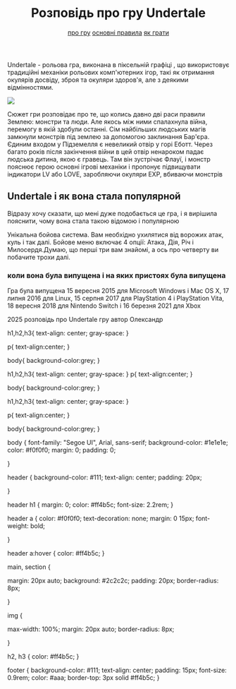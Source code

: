 <html>
<body>
    <header>
    <h1>Розповідь про гру Undertale</h1>
    <a href="">про гру</a>
    <a href="">основні правила</a>
    <a href="">як грати</a>
    </header>
    <p>Undertale  - рольова гра, виконана в піксельній графіці , що використовує традиційні механіки рольових комп'ютерних ігор, такі як отримання окулярів досвіду, зброя та окуляри здоров'я, але з деякими відмінностями.</p>
    <img src="https://upload.wikimedia.org/wikipedia/ru/thumb/d/db/Undertale_Combat_Example.png/330px-Undertale_Combat_Example.png"/>
    <p>Сюжет гри розповідає про те, що колись давно дві раси правили Землею: монстри та люди. Але якось між ними спалахнула війна, перемогу в якій здобули останні. Сім найбільших людських магів замкнули монстрів під землею за допомогою заклинання Бар'єра. Єдиним входом у Підземелля є невеликий отвір у горі Еботт. Через багато років після закінчення війни в цей отвір ненароком падає людська дитина, якою є гравець. Там він зустрічає Флауї, і монстр пояснює герою основні ігрові механіки і пропонує підвищувати індикатори LV або LOVE, заробляючи окуляри EXP, вбиваючи монстрів</p>
    <h2>Undertale і як вона стала популярной</h2>
    <p>Відразу хочу сказати, що мені дуже подобається це гра, і я вирішила пояснити, чому вона стала такою відомою і популярною</p>
    <p>Унікальна бойова система. Вам необхідно ухилятися від ворожих атак, куль і так далі. Бойове меню включає 4 опції: Атака, Дія, Річ і Милосердя.Думаю, що перші три вам знайомі, а ось про четверту ви побачите трохи далі.</p>
    <main>
    <h3>коли вона була випущена і на яких пристоях була випущена</h3>
    <p>Гра була випущена 15 вересня 2015 для Microsoft Windows і Mac OS X, 17 липня 2016 для Linux, 15 серпня 2017 для PlayStation 4 і PlayStation Vita, 18 вересня 2018 для Nintendo Switch і 16 березня 2021 для Xbox</p>
    </main>
    <footer>
    2025 розповідь про Undertale гру автор Олександр
    </footer>
</body>
</html>


h1,h2,h3{
text-align: center;
gray-space: 
}

p{
text-align:center;
}

body{
background-color:grey;
}

h1,h2,h3{
text-align: center;
gray-space: 
}
p{
text-align:center;
}

body{
background-color:grey;
}


h1,h2,h3{
text-align: center;
gray-space: 
}

p{
    text-align:center;
}

body{
background-color:grey;
}

body {
font-family: "Segoe UI", Arial, sans-serif;
background-color: #1e1e1e;
color: #f0f0f0;
margin: 0;
padding: 0;
           
}

header {
background-color: #111;
text-align: center;
padding: 20px;
            
}

header h1 {
margin: 0;
color: #ff4b5c;
font-size: 2.2rem;
}

header a {
color: #f0f0f0;
text-decoration: none;
margin: 0 15px;
font-weight: bold;
            
}

header a:hover {
color: #ff4b5c;
}

main, section {
            
margin: 20px auto;
background: #2c2c2c;
padding: 20px;
border-radius: 8px;
            
}

img {
            
max-width: 100%;
margin: 20px auto;
border-radius: 8px;
            
}


h2, h3 {
color: #ff4b5c;
}

footer {
background-color: #111;
text-align: center;
padding: 15px;
font-size: 0.9rem;
color: #aaa;
border-top: 3px solid #ff4b5c;
}
